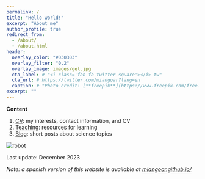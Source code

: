```yaml
---
permalink: /
title: "Hello world!"
excerpt: "About me"
author_profile: true
redirect_from: 
  - /about/
  - /about.html
header:
  overlay_color: "#030303"
  overlay_filter: "0.2"
  overlay_image: images/gel.jpg
  cta_label: # "<i class='fab fa-twitter-square'></i> tw"
  cta_url: # https://twitter.com/miangoar?lang=en
  caption: # "Photo credit: [**freepik**](https://www.freepik.com/free-vector/vector-abstract-color-waves-design-element_1306739.htm)"
excerpt: ""
---
```


**Content**

1. [CV](https://miangoaren.github.io/talks/): my interests, contact information, and CV
2. [Teaching](https://miangoaren.github.io/teaching/): resources for learning
3. [Blog](https://miangoaren.github.io/year-archive/): short posts about science topics

![robot](/images/robot_ml.png)

Last update: December 2023 

*Note: a spanish version of this website is available at [miangoar.github.io/](https://miangoar.github.io/)*

